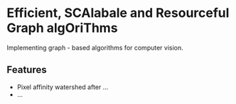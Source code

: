 # Efficient, SCAlabale and Resourceful Graph algOriThms

Implementing graph - based algorithms for computer vision.

## Features

* Pixel affinity watershed after ... 
* ... 

